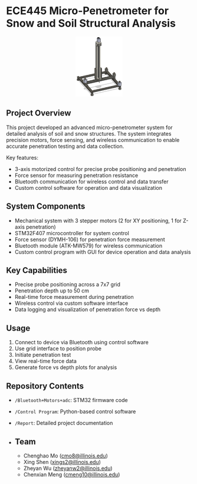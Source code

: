 

# ECE445 Micro-Penetrometer for Snow and Soil Structural Analysis

<p align="center">
  <img src="Report/design.png" alt="Micro-Penetrometer Design" width="25%">
</p>

## Project Overview

This project developed an advanced micro-penetrometer system for detailed analysis of soil and snow structures. The system integrates precision motors, force sensing, and wireless communication to enable accurate penetration testing and data collection.

Key features:
- 3-axis motorized control for precise probe positioning and penetration 
- Force sensor for measuring penetration resistance
- Bluetooth communication for wireless control and data transfer
- Custom control software for operation and data visualization

## System Components

- Mechanical system with 3 stepper motors (2 for XY positioning, 1 for Z-axis penetration)
- STM32F407 microcontroller for system control
- Force sensor (DYMH-106) for penetration force measurement
- Bluetooth module (ATK-MW579) for wireless communication
- Custom control program with GUI for device operation and data analysis

## Key Capabilities 

- Precise probe positioning across a 7x7 grid
- Penetration depth up to 50 cm 
- Real-time force measurement during penetration
- Wireless control via custom software interface
- Data logging and visualization of penetration force vs depth

## Usage

1. Connect to device via Bluetooth using control software
2. Use grid interface to position probe 
3. Initiate penetration test
4. View real-time force data
5. Generate force vs depth plots for analysis

## Repository Contents

- `/Bluetooth+Motors+adc`: STM32 firmware code
- `/Control Program`: Python-based control software  
- `/Report`: Detailed project documentation

- ## Team

  - Chenghao Mo ([cmo8@illinois.edu](mailto:cmo8@illinois.edu))
  - Xing Shen ([xings2@illinois.edu](mailto:xings2@illinois.edu))
  - Zheyan Wu ([zheyanw2@illinois.edu](mailto:zheyanw2@illinois.edu))
  - Chenxian Meng ([cmeng10@illinois.edu](mailto:cmeng10@illinois.edu))
